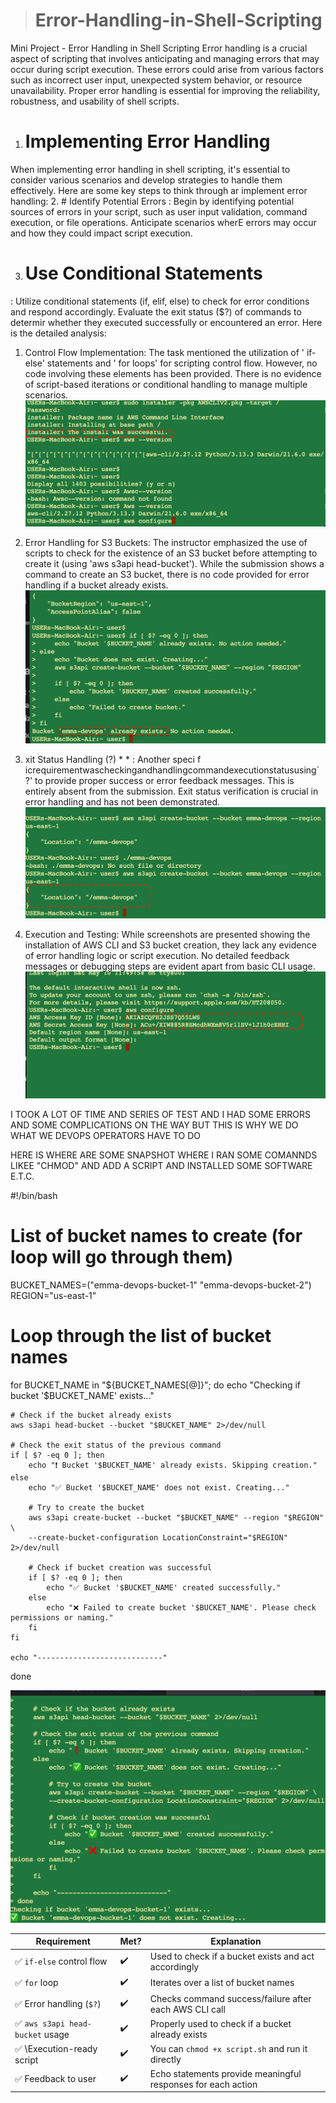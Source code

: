> #  Error-Handling-in-Shell-Scripting

Mini Project - Error Handling in Shell Scripting 
Error handling is a crucial aspect of scripting that involves anticipating and managing errors that may occur during script execution. These errors could arise from various factors such as incorrect user input, unexpected system behavior, or resource unavailability. Proper error handling is essential for improving the reliability, robustness, and usability of shell scripts. 
1. # Implementing Error Handling 
When implementing error handling in shell scripting, it's essential to consider various scenarios and develop strategies to handle them effectively. Here are some key steps to think through ar implement error handling: 
2. # Identify Potential Errors
: Begin by identifying potential sources of errors in your script, such as user input validation, command execution, or file operations. Anticipate scenarios wherE errors may occur and how they could impact script execution. 

3. # Use Conditional Statements
: Utilize conditional statements (if, elif, else) to check for error conditions and respond accordingly. Evaluate the exit status ($?) of commands to determir whether they executed successfully or encountered an error. 
Here is the detailed analysis: 
1. Control Flow Implementation: The task mentioned the utilization of ' if-else' statements and ' for loops' for scripting control flow. However, no code involving these elements has been provided. There is no evidence of script-based iterations or conditional handling to manage multiple scenarios. 
![](./Images/aws%20intsalled.png)


2. Error Handling for S3 Buckets: The instructor emphasized the use of scripts to check for the existence of an S3 bucket before attempting to create it (using 'aws s3api head-bucket'). While the submission shows a command to create an S3 bucket, there is no code provided for error handling if a bucket already exists. 
![](./Images/bucket%20created.png)

3. xit Status Handling (?) * * : Another speci f icrequirementwascheckingandhandlingcommandexecutionstatususing` ?' to provide proper success or error feedback messages. This is entirely absent from the submission. Exit status verification is crucial in error handling and has not been demonstrated. 
![](./Images/file%20seen.png)

4. Execution and Testing: While screenshots are presented showing the installation of AWS CLI and S3 bucket creation, they lack any evidence of error handling logic or script execution. No detailed feedback messages or debugging steps are evident apart from basic CLI usage. 
![](./Images/iam%20user%20.png)



I TOOK A LOT OF TIME AND SERIES OF TEST AND I HAD SOME ERRORS AND SOME COMPLICATIONS ON THE WAY BUT THIS IS WHY WE DO WHAT WE DEVOPS OPERATORS HAVE TO DO 

HERE IS WHERE ARE SOME SNAPSHOT WHERE I RAN SOME COMANNDS LIKEE "CHMOD" AND ADD A SCRIPT AND INSTALLED SOME SOFTWARE E.T.C.



#!/bin/bash

# List of bucket names to create (for loop will go through them)
BUCKET_NAMES=("emma-devops-bucket-1" "emma-devops-bucket-2")
REGION="us-east-1"

# Loop through the list of bucket names
for BUCKET_NAME in "${BUCKET_NAMES[@]}"; do
    echo "Checking if bucket '$BUCKET_NAME' exists..."

    # Check if the bucket already exists
    aws s3api head-bucket --bucket "$BUCKET_NAME" 2>/dev/null

    # Check the exit status of the previous command
    if [ $? -eq 0 ]; then
        echo "❗ Bucket '$BUCKET_NAME' already exists. Skipping creation."
    else
        echo "✅ Bucket '$BUCKET_NAME' does not exist. Creating..."

        # Try to create the bucket
        aws s3api create-bucket --bucket "$BUCKET_NAME" --region "$REGION" \
        --create-bucket-configuration LocationConstraint="$REGION" 2>/dev/null

        # Check if bucket creation was successful
        if [ $? -eq 0 ]; then
            echo "✅ Bucket '$BUCKET_NAME' created successfully."
        else
            echo "❌ Failed to create bucket '$BUCKET_NAME'. Please check permissions or naming."
        fi
    fi

    echo "----------------------------"
done


![](./Images/Screen%20Shot%202025-05-10%20at%203.51.00%20PM.png)


| Requirement                     | Met? | Explanation                                                  |
| ------------------------------- | ---- | ------------------------------------------------------------ |
| ✅ `if-else` control flow        | ✔️   | Used to check if a bucket exists and act accordingly         |
| ✅ `for` loop                    | ✔️   | Iterates over a list of bucket names                         |
| ✅ Error handling (`$?`)         | ✔️   | Checks command success/failure after each AWS CLI call       |
| ✅ `aws s3api head-bucket` usage | ✔️   | Properly used to check if a bucket already exists            |
| ✅ \Execution-ready script        | ✔️   | You can `chmod +x script.sh` and run it directly             |
| ✅ Feedback to user              | ✔️   | Echo statements provide meaningful responses for each action |
